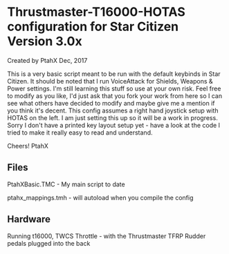 # Thrustmaster-T16000-HOTAS configuration for Star Citizen Version 3.0x
Created by PtahX Dec, 2017


This is a very basic script meant to be run with the default keybinds in Star Citizen. It should be noted that I run VoiceAttack for Shields, Weapons & Power settings. I'm still learning this stuff so use at your own risk. Feel free to modify as you like, I'd just ask that you fork your work from here so I can see what others have decided to modify and maybe give me a mention if you think it's decent. This config assumes a right hand joystick setup with HOTAS on the left. I am just setting this up so it will be a work in progress. Sorry I don't have a printed key layout setup yet - have a look at the code I tried to make it really easy to read and understand.

Cheers!
PtahX


Files
-----------------------------
PtahXBasic.TMC - My main script to date

ptahx_mappings.tmh - will autoload when you compile the config

Hardware
-----------------------------
Running t16000, 
TWCS Throttle - with the Thrustmaster TFRP Rudder pedals plugged into the back 

